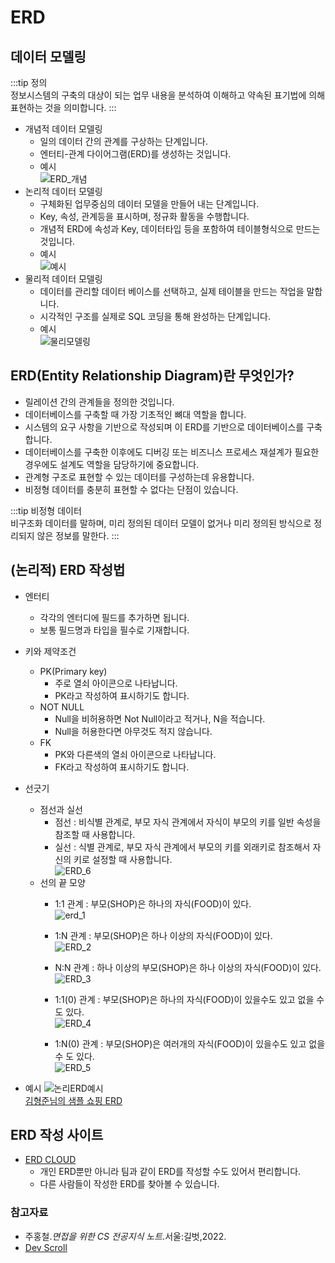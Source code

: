 # ERD

## 데이터 모델링

:::tip 정의  
정보시스템의 구축의 대상이 되는 업무 내용을 분석하여 이해하고 약속된 표기법에 의해 표현하는 것을 의미합니다.
:::

- 개념적 데이터 모델링
    - 일의 데이터 간의 관계를 구상하는 단계입니다.
    - 엔터티-관계 다이어그램(ERD)를 생성하는 것입니다.
    - 예시  
      ![ERD_개념](https://user-images.githubusercontent.com/79966015/179433359-9fc3e5d4-bb98-4bc6-a516-3e6f7c17de8f.PNG)
- 논리적 데이터 모델링
    - 구체화된 업무중심의 데이터 모델을 만들어 내는 단계입니다.
    - Key, 속성, 관계등을 표시하며, 정규화 활동을 수행합니다.
    - 개념적 ERD에 속성과 Key, 데이터타입 등을 포함하여 테이블형식으로 만드는 것입니다.
    - 예시  
      ![예시](https://user-images.githubusercontent.com/79966015/179432492-41aea20f-ba3e-40da-9661-e53c3a1a5f7c.PNG)
- 물리적 데이터 모델링
    - 데이터를 관리할 데이터 베이스를 선택하고, 실제 테이블을 만드는 작업을 말합니다.
    - 시각적인 구조를 실제로 SQL 코딩을 통해 완성하는 단계입니다.
    - 예시  
      ![물리모델링](https://user-images.githubusercontent.com/79966015/179433695-1de762c5-27c0-4607-9606-434cad7357bb.PNG)

## ERD(Entity Relationship Diagram)란 무엇인가?

- 릴레이션 간의 관계들을 정의한 것입니다.
- 데이터베이스를 구축할 때 가장 기초적인 뼈대 역할을 합니다.
- 시스템의 요구 사항을 기반으로 작성되며 이 ERD를 기반으로 데이터베이스를 구축합니다.
- 데이터베이스를 구축한 이후에도 디버깅 또는 비즈니스 프로세스 재설계가 필요한 경우에도 설계도 역할을 담당하기에 중요합니다.
- 관계형 구조로 표현할 수 있는 데이터를 구성하는데 유용합니다.
- 비정형 데이터를 충분히 표현할 수 없다는 단점이 있습니다.

:::tip 비정형 데이터  
비구조화 데이터를 말하며, 미리 정의된 데이터 모델이 없거나 미리 정의된 방식으로 정리되지 않은 정보를 말한다.
:::

## (논리적) ERD 작성법

- 엔터티
    - 각각의 엔터디에 필드를 추가하면 됩니다.
    - 보통 필드명과 타입을 필수로 기재합니다.
- 키와 제약조건
    - PK(Primary key)
        - 주로 열쇠 아이콘으로 나타납니다.
        - PK라고 작성하여 표시하기도 합니다.
    - NOT NULL
        - Null을 비허용하면 Not Null이라고 적거나, N을 적습니다.
        - Null을 허용한다면 아무것도 적지 않습니다.
    - FK
        - PK와 다른색의 열쇠 아이콘으로 나타납니다.
        - FK라고 작성하여 표시하기도 합니다.
- 선긋기
    - 점선과 실선
        - 점선 : 비식별 관계로, 부모 자식 관계에서 자식이 부모의 키를 일반 속성을 참조할 때 사용합니다.
        - 실선 : 식별 관계로, 부모 자식 관계에서 부모의 키를 외래키로 참조해서 자신의 키로 설정할 때 사용합니다.  
          ![ERD_6](https://user-images.githubusercontent.com/79966015/179431308-d7697a89-bdef-4633-af0e-ecaf4203369d.PNG)
    - 선의 끝 모양
        - 1:1 관계 : 부모(SHOP)은 하나의 자식(FOOD)이 있다.  
          ![erd_1](https://user-images.githubusercontent.com/79966015/179431080-77d26cd1-fcb9-4144-8ea8-d9b5b3d83cee.PNG)

        - 1:N 관계 : 부모(SHOP)은 하나 이상의 자식(FOOD)이 있다.  
          ![ERD_2](https://user-images.githubusercontent.com/79966015/179431081-803c1baf-6088-43a3-bde2-e4a4936b08bc.PNG)

        - N:N 관계 : 하나 이상의 부모(SHOP)은 하나 이상의 자식(FOOD)이 있다.  
          ![ERD_3](https://user-images.githubusercontent.com/79966015/179431083-977b6c2d-155a-4c82-b8a4-70463029986f.PNG)

        - 1:1(0) 관계 : 부모(SHOP)은 하나의 자식(FOOD)이 있을수도 있고 없을 수도 있다.  
          ![ERD_4](https://user-images.githubusercontent.com/79966015/179431078-3ce3f9aa-62c5-42ab-8068-c221e4da595a.PNG)

        - 1:N(0) 관계 : 부모(SHOP)은 여러개의 자식(FOOD)이 있을수도 있고 없을 수 도 있다.  
          ![ERD_5](https://user-images.githubusercontent.com/79966015/179431079-02a43fd2-6c67-4925-b1c5-05df0394c8a4.PNG)

- 예시
  ![논리ERD예시](https://user-images.githubusercontent.com/79966015/179434163-755519db-6b50-4ef0-8c9d-40f1838283a9.PNG)  
  [김형준님의 샘플 쇼핑 ERD](https://www.erdcloud.com/d/Rk9PzvGHBGBm2QGqN)

## ERD 작성 사이트

- [ERD CLOUD](https://www.erdcloud.com/)
    - 개인 ERD뿐만 아니라 팀과 같이 ERD를 작성할 수도 있어서 편리합니다.
    - 다른 사람들이 작성한 ERD를 찾아볼 수 있습니다.

### 참고자료

- 주홍철.*면접을 위한 CS 전공지식 노트*.서울:길벗,2022.
- [Dev Scroll](https://inpa.tistory.com/entry/DB-%F0%9F%93%9A-%EB%8D%B0%EC%9D%B4%ED%84%B0-%EB%AA%A8%EB%8D%B8%EB%A7%81-1N-%EA%B4%80%EA%B3%84-%F0%9F%93%88-ERD-%EB%8B%A4%EC%9D%B4%EC%96%B4%EA%B7%B8%EB%9E%A8)
